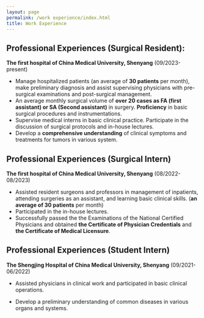 ```yaml
---
layout: page
permalink: /work experience/index.html
title: Work Experience
---
```


## Professional Experiences (Surgical Resident):

**The first hospital of China Medical University, Shenyang**  (09/2023-present) <br>

- Manage hospitalized patients (an average of **30 patients** per month), make preliminary diagnosis and assist supervising physicians with pre-surgical examinations and post-surgical management.
- An average monthly surgical volume of **over 20 cases as FA (first assistant) or SA (Second assistant)** in surgery. **Proficiency** in basic surgical procedures and instrumentations.
- Supervise medical interns in basic clinical practice. Participate in the discussion of surgical protocols and in-house lectures.
- Develop a **comprehensive understanding** of clinical symptoms and treatments for tumors in various system.<br>

## Professional Experiences (Surgical Intern)

**The first hospital of China Medical University, Shenyang**  (08/2022-08/2023)<br>

- Assisted resident surgeons and professors in management of inpatients, attending surgeries as an assistant, and learning basic clinical skills.  (**an average of 30 patients** per month)
- Participated in the in-house lectures.
- Successfully passed the the Examinations of the National Certified Physicians and obtained **the Certificate of Physician Credentials** and **the Certificate of Medical Licensure**.<br>

## Professional Experiences (Student Intern)

**The Shengjing Hospital of China Medical University, Shenyang**  (09/2021-06/2022)

- Assisted physicians in clinical work and participated in basic clinical operations.

- Develop a preliminary understanding of common diseases in various organs and systems.<br>
